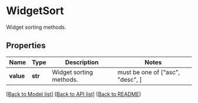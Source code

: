 # WidgetSort

Widget sorting methods.
## Properties
Name | Type | Description | Notes
------------ | ------------- | ------------- | -------------
**value** | **str** | Widget sorting methods. |  must be one of ["asc", "desc", ]

[[Back to Model list]](README.md#documentation-for-models) [[Back to API list]](README.md#documentation-for-api-endpoints) [[Back to README]](README.md)


